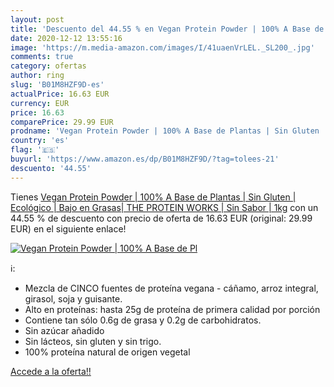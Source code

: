 ```yaml
---
layout: post
title: 'Descuento del 44.55 % en Vegan Protein Powder | 100% A Base de Pl'
date: 2020-12-12 13:55:16
image: 'https://m.media-amazon.com/images/I/41uaenVrLEL._SL200_.jpg'
comments: true
category: ofertas
author: ring
slug: 'B01M8HZF9D-es'
actualPrice: 16.63 EUR
currency: EUR
price: 16.63
comparePrice: 29.99 EUR
prodname: 'Vegan Protein Powder | 100% A Base de Plantas | Sin Gluten | Ecológico | Bajo en Grasas| THE PROTEIN WORKS | Sin Sabor | 1kg'
country: 'es'
flag: '🇪🇸'
buyurl: 'https://www.amazon.es/dp/B01M8HZF9D/?tag=tolees-21'
descuento: '44.55'
---
```


Tienes [Vegan Protein Powder | 100% A Base de Plantas | Sin Gluten | Ecológico | Bajo en Grasas| THE PROTEIN WORKS | Sin Sabor | 1kg](https://www.amazon.es/dp/B01M8HZF9D/?tag=tolees-21) con un 44.55 % de descuento con precio de oferta de 16.63 EUR (original: 29.99 EUR) en el siguiente enlace!

[![Vegan Protein Powder | 100% A Base de Pl](https://m.media-amazon.com/images/I/41uaenVrLEL._SL200_.jpg)](https://www.amazon.es/dp/B01M8HZF9D/?tag=tolees-21)

ℹ️:

- Mezcla de CINCO fuentes de proteína vegana - cáñamo, arroz integral, girasol, soja y guisante.
- Alto en proteínas: hasta 25g de proteína de primera calidad por porción
- Contiene tan sólo 0.6g de grasa y 0.2g de carbohidratos.
- Sin azúcar añadido
- Sin lácteos, sin gluten y sin trigo.
- 100% proteína natural de origen vegetal

[Accede a la oferta!!](https://www.amazon.es/dp/B01M8HZF9D/?tag=tolees-21)
